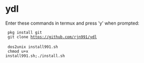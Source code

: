 # ydl

Enter these commands in termux and press 'y' when prompted:

<code> pkg install git </code><br>
<code> git clone https://github.com/rjn991/ydl </code><br>
<code> dos2unix install991.sh </code><br>
<code> chmod u+x install991.sh;./install.sh </code>
